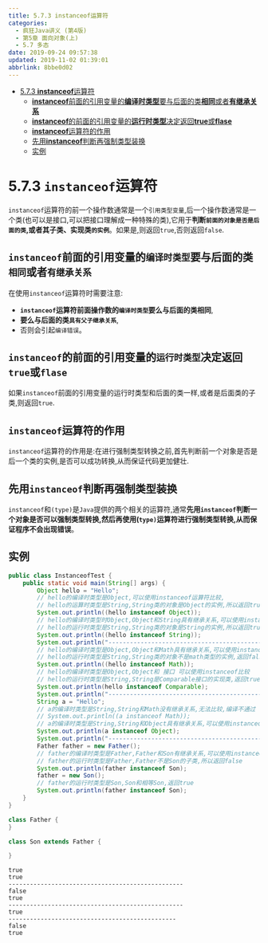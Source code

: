 ```yaml
---
title: 5.7.3 instanceof运算符
categories: 
  - 疯狂Java讲义 (第4版)
  - 第5章 面向对象(上)
  - 5.7 多态
date: 2019-09-24 09:57:38
updated: 2019-11-02 01:39:01
abbrlink: 8bbe0d02
---
```

- [5.7.3 **instanceof**运算符](/ReadingNotes/8bbe0d02/#5-7-3-instanceof运算符)
    - [**instanceof**前面的引用变量的**编译时类型**要与后面的类**相同**或者**有继承关系**](/ReadingNotes/8bbe0d02/#instanceof前面的引用变量的编译时类型要与后面的类相同或者有继承关系)
    - [**instanceof**的前面的引用变量的**运行时类型**决定返回**true**或**flase**](/ReadingNotes/8bbe0d02/#instanceof的前面的引用变量的运行时类型决定返回true或flase)
    - [**instanceof**运算符的作用](/ReadingNotes/8bbe0d02/#instanceof运算符的作用)
    - [先用**instanceof**判断再强制类型装换](/ReadingNotes/8bbe0d02/#先用instanceof判断再强制类型装换)
    - [实例](/ReadingNotes/8bbe0d02/#实例)

<!--more-->
<script src="https://cdn.bootcss.com/jquery/3.4.0/jquery.slim.min.js"></script>
<script>$(document).ready(function () {$(".post-body > ul:nth-child(1)").hide();});</script>

<!--end-->
<!--SSTStart-->
<!--replace:instanceof=instance of-->
# 5.7.3 `instanceof`运算符 #
`instanceof`运算符的前一个操作数通常是一个`引用类型变量`,后一个操作数通常是一个类(也可以是接口,可以把接口理解成一种特殊的类),它用于**判断`前面的对象是否是后面的类`,或者其子类、实现类`的实例`**。如果是,则返回`true`,否则返回`false`.
## `instanceof`前面的引用变量的`编译时类型`要与后面的类`相同`或者`有继承关系` ##
在使用`instanceof`运算符时需要注意:
- **`instanceof`运算符前面操作数的`编译时类型`要么与后面的类相同**,
- **要么与后面的类`具有父子继承关系`**,
- 否则会引起`编译错误`。

## `instanceof`的前面的引用变量的`运行时类型`决定返回`true`或`flase` ##
如果`instanceof`前面的引用变量的运行时类型和后面的类一样,或者是后面类的子类,则返回`true`.

## `instanceof`运算符的作用 ##
`instanceof`运算符的作用是:在进行强制类型转换之前,首先判断前一个对象是否是后一个类的实例,是否可以成功转换,从而保证代码更加健壮.
## 先用`instanceof`判断再强制类型装换 ##
`instanceof`和`(type)`是`Java`提供的两个相关的运算符,通常**先用`instanceof`判断一个对象是否可以强制类型转换,然后再使用(`type)`运算符进行强制类型转换,从而保证程序不会出现错误**。
<!--SSTStop-->
## 实例 ##
```java
public class InstanceofTest {
	public static void main(String[] args) {
		Object hello = "Hello";
		// hello的编译时类型是Object,可以使用instanceof运算符比较,
		// hello的运算时类型是String,String类的对象是Object的实例,所以返回true
		System.out.println((hello instanceof Object));
		// hello的编译时类型时Object,Object和String具有继承关系,可以使用instanceof运算符比较
		// hello的运行时类型是String,String类的对象是String的实例,所以返回true
		System.out.println((hello instanceof String));
		System.out.println("-------------------------------------------------");
		// hello的编译时类型是Object,Object和Math具有继承关系,可以使用instanceof运算符比较
		// hello的运行时类型是String,String类的对象不是math类型的实例,返回false
		System.out.println((hello instanceof Math));
		// hello的编译时类型是Object,Object和 接口 可以使用instanceof比较
		// hello的运行时类型是String,String是Comparable接口的实现类,返回true
		System.out.println(hello instanceof Comparable);
		System.out.println("-------------------------------------------------");
		String a = "Hello";
		// a的编译时类型是String,String和Math没有继承关系,无法比较,编译不通过
		// System.out.println((a instanceof Math));
		// a的编译时类型是String,String和Object具有继承关系,可以使用instanceof运算比较.
		System.out.println(a instanceof Object);
		System.out.println("-----------------------------------------------");
		Father father = new Father();
		// father的编译时类型是Father,Father和Son有继承关系,可以使用instanceof比较.
		// father的运行时类型是Father,Father不是Son的子类,所以返回false
		System.out.println(father instanceof Son);
		father = new Son();
		// father的运行时类型是Son,Son和相等Son,返回true
		System.out.println(father instanceof Son);
	}
}

class Father {
}

class Son extends Father {

}
```
```
true
true
-------------------------------------------------
false
true
-------------------------------------------------
true
-----------------------------------------------
false
true
```

